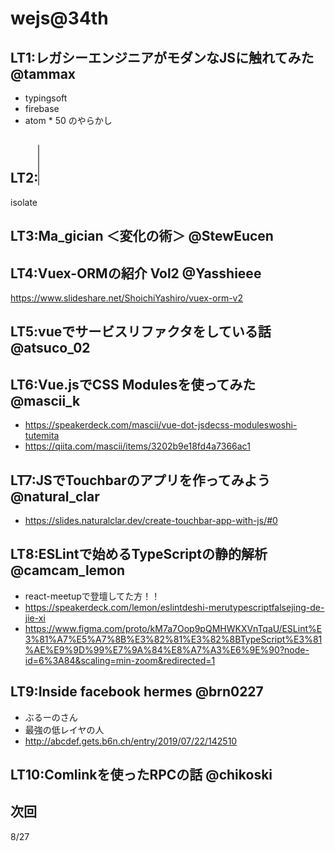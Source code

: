 # wejs@34th

## LT1:レガシーエンジニアがモダンなJSに触れてみた @tammax

* typingsoft
* firebase
* atom * 50 のやらかし

## LT2:<select multiple> をドロップダウンにする @null

isolate

## LT3:Ma_gician ＜変化の術＞ @StewEucen



## LT4:Vuex-ORMの紹介 Vol2 @Yasshieee

https://www.slideshare.net/ShoichiYashiro/vuex-orm-v2

## LT5:vueでサービスリファクタをしている話 @atsuco_02

## LT6:Vue.jsでCSS Modulesを使ってみた @mascii_k

* https://speakerdeck.com/mascii/vue-dot-jsdecss-moduleswoshi-tutemita
* https://qiita.com/mascii/items/3202b9e18fd4a7366ac1

## LT7:JSでTouchbarのアプリを作ってみよう @natural_clar

* https://slides.naturalclar.dev/create-touchbar-app-with-js/#0

## LT8:ESLintで始めるTypeScriptの静的解析 @camcam_lemon

* react-meetupで登壇してた方！！
* https://speakerdeck.com/lemon/eslintdeshi-merutypescriptfalsejing-de-jie-xi
* https://www.figma.com/proto/kM7a7Oop9pQMHWKXVnTqaU/ESLint%E3%81%A7%E5%A7%8B%E3%82%81%E3%82%8BTypeScript%E3%81%AE%E9%9D%99%E7%9A%84%E8%A7%A3%E6%9E%90?node-id=6%3A84&scaling=min-zoom&redirected=1

## LT9:Inside facebook hermes @brn0227

* ぶるーのさん
* 最強の低レイヤの人
* http://abcdef.gets.b6n.ch/entry/2019/07/22/142510

## LT10:Comlinkを使ったRPCの話 @chikoski



## 次回

8/27
